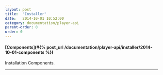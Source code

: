 ```yaml
---
layout: post
title:  "Installer"
date:   2014-10-01 10:52:00
category: documentation/player-api
parent-order: 0
order: 0
---
```


#### [Components](#{% post_url /documentation/player-api/installer/2014-10-01-components %})

Installation Components.

***
